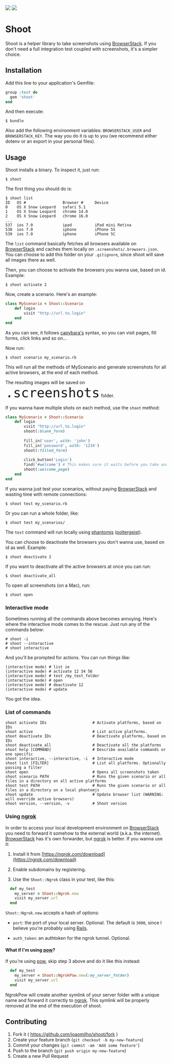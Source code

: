 ![](https://img.shields.io/gem/v/shoot.svg)
![](https://img.shields.io/codeclimate/github/joaomilho/shoot.svg)

# Shoot

Shoot is a helper library to take screenshots using [BrowserStack](https://www.browserstack.com/). If you don't need a full integration test coupled with screenshots, it's a simpler choice.

## Installation

Add this line to your application's Gemfile:

```ruby
group :test do
  gem 'shoot'
end
```

And then execute:

    $ bundle

Also add the following environment variables: `BROWSERSTACK_USER` and `BROWSERSTACK_KEY`. The way you do it is up to you (we recommend either dotenv or an export in your personal files).

## Usage

Shoot installs a binary. To inspect it, just run:

    $ shoot
    
The first thing you should do is:
 
    $ shoot list
	ID   OS #                Browser #     Device
	0    OS X Snow Leopard   safari 5.1
	1    OS X Snow Leopard   chrome 14.0
	2    OS X Snow Leopard   chrome 16.0
	...
	537  ios 7.0             ipad          iPad mini Retina
	538  ios 7.0             iphone        iPhone 5S
	539  ios 7.0             iphone        iPhone 5C
	
The `list` command basically fetches all browsers available on [BrowserStack](https://www.browserstack.com/) and caches them locally on `.screenshots/.browsers.json`. You can choose to add this folder on your `.gitignore`, since shoot will save all images there as well.

Then, you can choose to activate the browsers you wanna use, based on id. Example:

	$ shoot activate 2

Now, create a scenario. Here's an example:

```ruby
class MyScenario < Shoot::Scenario
	def login
		visit "http://url.to.login"
	end
end
```

As you can see, it follows [capybara's](https://github.com/jnicklas/capybara) syntax, so you can visit pages, fill forms, click links and so on...

Now run:

	$ shoot scenario my_scenario.rb
	
This will run all the methods of MyScenario and generate screenshots for all active browsers, at the end of each method.

The resulting images will be saved on <font size="7">	`.screenshots`</font> folder.

If you wanna have multiple shots on each method, use the `shoot` method:

```ruby
class MyScenario < Shoot::Scenario
	def login
		visit "http://url.to.login"
		shoot(:blank_form)
		
		fill_in('user', with: 'john')
		fill_in('password', with: '1234')
		shoot(:filled_form)
		
		click_button('Login')
		find('#welcome') # This makes sure it waits before you take another shot
		shoot(:welcome_page)
	end
end
```


If you wanna just test your scenarios, without paying [BrowserStack](https://www.browserstack.com/) and wasting time with remote connections:

	$ shoot test my_scenario.rb
	
Or you can run a whole folder, like:

	$ shoot test my_scenarios/

The `test` command will run locally using [phantomjs](http://phantomjs.org/) ([poltergeist](https://github.com/teampoltergeist/poltergeist)).

You can choose to deactivate the browsers you don't wanna use, based on id as well. Example:

	$ shoot deactivate 2

If you want to deactivate all the active browsers at once you can run:

	$ shoot deactivate_all

To open all screenshots (on a Mac), run:

	$ shoot open

### Interactive mode

Sometimes running all the commands above becomes annoying. Here's where the interactive mode comes to the rescue. Just run any of the commands below: 

    # shoot -i
    # shoot --interactive
    # shoot interactive    
    
And you'll be prompted for actions. You can run things like:

	(interactive mode) # list ie
	(interactive mode) # activate 12 34 56
	(interactive mode) # test /my_test_folder
	(interactive mode) # open
	(interactive mode) # deactivate 12
	(interactive mode) # update	
	
You got the idea.				

### List of commands

	shoot activate IDs                    # Activate platforms, based on IDs
	shoot active                          # List active platforms.
	shoot deactivate IDs                  # Deactivate platforms, based on IDs
	shoot deactivate_all                  # Deactivate all the platforms
	shoot help [COMMAND]                  # Describe available commands or one specific 
	shoot interactive, --interactive, -i  # Interactive mode
	shoot list [FILTER]                   # List all platforms. Optionally passing a filter
	shoot open                            # Opens all screenshots taken
	shoot scenario PATH                   # Runs the given scenario or all files in a directory on all active platforms
	shoot test PATH                       # Runs the given scenario or all files in a directory on a local phantomjs
	shoot update                          # Update browser list (WARNING: will override active browsers)
	shoot version, --version, -v          # Shoot version

### Using [ngrok](https://ngrok.com/)

In order to access your local development environment on [BrowserStack](https://www.browserstack.com/) you need to forward it somehow to the external world (a.k.a. the internet). [BrowserStack](https://www.browserstack.com/) has it's own forwarder, but [ngrok](https://ngrok.com/) is better. If you wanna use it:

1. Install it from [https://ngrok.com/download](https://ngrok.com/download)

2. Enable subdomains by registering.

3. Use the `Shoot::Ngrok` class in your test, like this:

``` ruby
  def my_test
    my_server = Shoot::Ngrok.new
    visit my_server.url
  end
```

`Shoot::Ngrok.new` accepts a hash of options:

* `port`: the port of your local server. Optional. The default is `3000`, since I believe you're probably using [Rails](http://rubyonrails.org/).

* `auth_token`: an authtoken for the ngrok tunnel. Optional.


#### What if I'm using [pow](http://pow.cx)?

If you're using [pow](http://pow.cx), skip step 3 above and do it like this instead:

``` ruby
  def my_test
    my_server = Shoot::NgrokPow.new(:my_server_folder)
    visit my_server.url
  end
```

NgrokPow will create another symlink of your server folder with a unique name and forward it correctly to [ngrok](https://ngrok.com/). This symlink will be properly removed at the end of the execution of shoot.

## Contributing

1. Fork it ( https://github.com/joaomilho/shoot/fork )
2. Create your feature branch (`git checkout -b my-new-feature`)
3. Commit your changes (`git commit -am 'Add some feature'`)
4. Push to the branch (`git push origin my-new-feature`)
5. Create a new Pull Request
